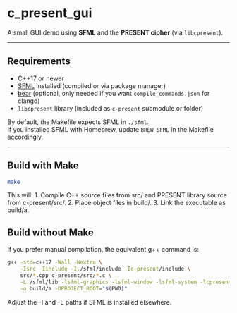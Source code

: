 # c_present_gui

A small GUI demo using **SFML** and the **PRESENT cipher** (via `libcpresent`).

---

## Requirements

- C++17 or newer
- [SFML](https://www.sfml-dev.org/) installed (compiled or via package manager)
- [bear](https://github.com/rizsotto/Bear) (optional, only needed if you want `compile_commands.json` for clangd)
- `libcpresent` library (included as `c-present` submodule or folder)

By default, the Makefile expects SFML in `./sfml`.  
If you installed SFML with Homebrew, update `BREW_SFML` in the Makefile accordingly.

---

## Build with Make

```bash
make
```

This will:
	1.	Compile C++ source files from src/ and PRESENT library source from c-present/src/.
	2.	Place object files in build/.
	3.	Link the executable as build/a.

## Build without Make

If you prefer manual compilation, the equivalent g++ command is:

```bash
g++ -std=c++17 -Wall -Wextra \
    -Isrc -Iinclude -I./sfml/include -Ic-present/include \
    src/*.cpp c-present/src/*.c \
    -L./sfml/lib -lsfml-graphics -lsfml-window -lsfml-system -lcpresent \
    -o build/a -DPROJECT_ROOT="$(PWD)"
```

Adjust the -I and -L paths if SFML is installed elsewhere.